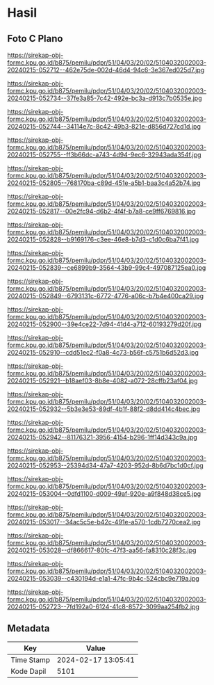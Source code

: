 # Hasil

## Foto C Plano

https://sirekap-obj-formc.kpu.go.id/b875/pemilu/pdpr/51/04/03/20/02/5104032002003-20240215-052712--462e75de-002d-46d4-94c6-3e367ed025d7.jpg

https://sirekap-obj-formc.kpu.go.id/b875/pemilu/pdpr/51/04/03/20/02/5104032002003-20240215-052734--37fe3a85-7c42-492e-bc3a-d913c7b0535e.jpg

https://sirekap-obj-formc.kpu.go.id/b875/pemilu/pdpr/51/04/03/20/02/5104032002003-20240215-052744--34114e7c-8c42-49b3-821e-d856d727cd1d.jpg

https://sirekap-obj-formc.kpu.go.id/b875/pemilu/pdpr/51/04/03/20/02/5104032002003-20240215-052755--ff3b66dc-a743-4d94-9ec6-32943ada354f.jpg

https://sirekap-obj-formc.kpu.go.id/b875/pemilu/pdpr/51/04/03/20/02/5104032002003-20240215-052805--768170ba-c89d-451e-a5b1-baa3c4a52b74.jpg

https://sirekap-obj-formc.kpu.go.id/b875/pemilu/pdpr/51/04/03/20/02/5104032002003-20240215-052817--00e2fc94-d6b2-4f4f-b7a8-ce9ff6769816.jpg

https://sirekap-obj-formc.kpu.go.id/b875/pemilu/pdpr/51/04/03/20/02/5104032002003-20240215-052828--b9169176-c3ee-46e8-b7d3-c1d0c6ba7f41.jpg

https://sirekap-obj-formc.kpu.go.id/b875/pemilu/pdpr/51/04/03/20/02/5104032002003-20240215-052839--ce6899b9-3564-43b9-99c4-497087125ea0.jpg

https://sirekap-obj-formc.kpu.go.id/b875/pemilu/pdpr/51/04/03/20/02/5104032002003-20240215-052849--6793131c-6772-4776-a06c-b7b4e400ca29.jpg

https://sirekap-obj-formc.kpu.go.id/b875/pemilu/pdpr/51/04/03/20/02/5104032002003-20240215-052900--39e4ce22-7d94-41d4-a712-60193279d20f.jpg

https://sirekap-obj-formc.kpu.go.id/b875/pemilu/pdpr/51/04/03/20/02/5104032002003-20240215-052910--cdd51ec2-f0a8-4c73-b56f-c5751b6d52d3.jpg

https://sirekap-obj-formc.kpu.go.id/b875/pemilu/pdpr/51/04/03/20/02/5104032002003-20240215-052921--b18aef03-8b8e-4082-a072-28cffb23af04.jpg

https://sirekap-obj-formc.kpu.go.id/b875/pemilu/pdpr/51/04/03/20/02/5104032002003-20240215-052932--5b3e3e53-89df-4b1f-88f2-d8dd414c4bec.jpg

https://sirekap-obj-formc.kpu.go.id/b875/pemilu/pdpr/51/04/03/20/02/5104032002003-20240215-052942--81176321-3956-4154-b296-1ff14d343c9a.jpg

https://sirekap-obj-formc.kpu.go.id/b875/pemilu/pdpr/51/04/03/20/02/5104032002003-20240215-052953--25394d34-47a7-4203-952d-8b6d7bc1d0cf.jpg

https://sirekap-obj-formc.kpu.go.id/b875/pemilu/pdpr/51/04/03/20/02/5104032002003-20240215-053004--0dfd1100-d009-49af-920e-a9f848d38ce5.jpg

https://sirekap-obj-formc.kpu.go.id/b875/pemilu/pdpr/51/04/03/20/02/5104032002003-20240215-053017--34ac5c5e-b42c-491e-a570-1cdb7270cea2.jpg

https://sirekap-obj-formc.kpu.go.id/b875/pemilu/pdpr/51/04/03/20/02/5104032002003-20240215-053028--df866617-80fc-47f3-aa56-fa8310c28f3c.jpg

https://sirekap-obj-formc.kpu.go.id/b875/pemilu/pdpr/51/04/03/20/02/5104032002003-20240215-053039--c430194d-e1a1-47fc-9b4c-524cbc9e719a.jpg

https://sirekap-obj-formc.kpu.go.id/b875/pemilu/pdpr/51/04/03/20/02/5104032002003-20240215-052723--7fd192a0-6124-41c8-8572-3099aa254fb2.jpg


## Metadata

| Key        | Value               |
| ---------- | ------------------- |
| Time Stamp | 2024-02-17 13:05:41 |
| Kode Dapil | 5101                |



